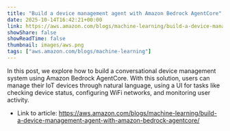 ```yaml
---
title: "Build a device management agent with Amazon Bedrock AgentCore"
date: 2025-10-14T16:42:21+00:00
link: https://aws.amazon.com/blogs/machine-learning/build-a-device-management-agent-with-amazon-bedrock-agentcore/
showShare: false
showReadTime: false
thumbnail: images/aws.png
tags: ["aws.amazon.com/blogs/machine-learning"]
---
```

In this post, we explore how to build a conversational device management system using Amazon Bedrock AgentCore. With this solution, users can manage their IoT devices through natural language, using a UI for tasks like checking device status, configuring WiFi networks, and monitoring user activity.

- Link to article: https://aws.amazon.com/blogs/machine-learning/build-a-device-management-agent-with-amazon-bedrock-agentcore/